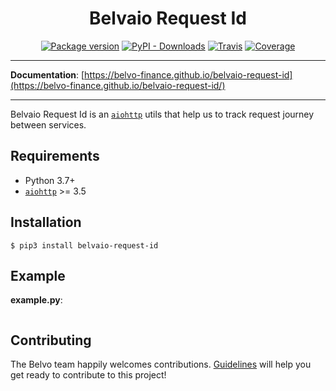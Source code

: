 <h1 align="center">Belvaio Request Id</h1>
<p align="center">
    <a href="https://pypi.python.org/pypi/belvaio-request-id"><img alt="Package version" src="https://img.shields.io/pypi/v/belvaio-request-id?style=for-the-badge"></a>
    <a href="https://pypistats.org/packages/belvaio-request-id"><img alt="PyPI - Downloads" src="https://img.shields.io/pypi/dm/belvaio-request-id?style=for-the-badge"></a>
    <a href="https://travis-ci.com/belvo-finance/belvaio-request-id"><img alt="Travis" src="https://img.shields.io/travis/com/belvo-finance/belvaio-request-id/master?style=for-the-badge"></a>
    <a href="https://codecov.io/gh/belvo-finance/belvaio-request-id"><img alt="Coverage" src="https://img.shields.io/codecov/c/gh/belvo-finance/belvaio-request-id?style=for-the-badge"></a>
</p>

---

**Documentation**: [https://belvo-finance.github.io/belvaio-request-id](https://belvo-finance.github.io/belvaio-request-id/)

---

Belvaio Request Id is an [`aiohttp`][aiohttp] utils that help us to track request journey between services.

## Requirements

- Python 3.7+
- [`aiohttp`][aiohttp] >= 3.5

## Installation

```shell
$ pip3 install belvaio-request-id
```

## Example

**example.py**:

```python
```

## Contributing

The Belvo team happily welcomes contributions. [Guidelines][guidelines] will help you get ready to contribute to this project!

[aiohttp]: https://docs.aiohttp.org/en/stable/index.html
[guidelines]: CONTRIBUTING.md
